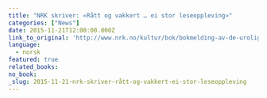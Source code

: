 ```yaml
---
title: "NRK skriver: «Rått og vakkert … ei stor leseoppleving»"
categories: ["News"]
date: 2015-11-21T12:00:00.000Z
link_to_original: 'http://www.nrk.no/kultur/bok/bokmelding-av-de-urolige-av-linn-ullmann-1.12664163'
language:
  - norsk
featured: true
related_books:
no_book:
_slug: 2015-11-21-nrk-skriver-rått-og-vakkert-ei-stor-leseoppleving
---
```


